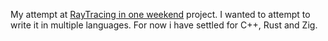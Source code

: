 My attempt at [RayTracing in one weekend](https://raytracing.github.io) project. I wanted to attempt to write it in multiple languages. For now i have settled for C++, Rust and Zig.